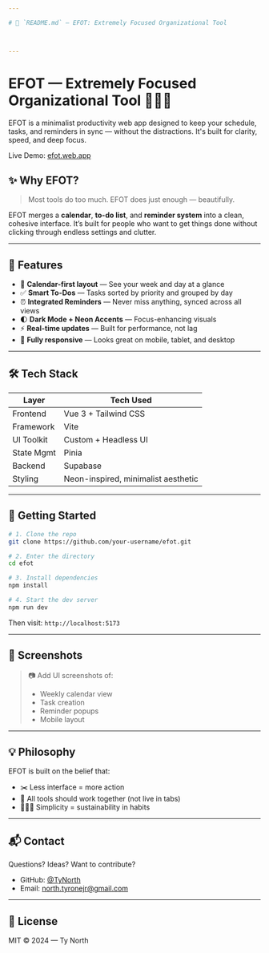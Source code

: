 ```yaml
---

# 📄 `README.md` – EFOT: Extremely Focused Organizational Tool



---
```

# EFOT — Extremely Focused Organizational Tool 🧠📅✅

EFOT is a minimalist productivity web app designed to keep your schedule, tasks, and reminders in sync — without the distractions. It's built for clarity, speed, and deep focus.

Live Demo: [efot.web.app](https://efot.web.app)

## ✨ Why EFOT?

> Most tools do too much. EFOT does just enough — beautifully.

EFOT merges a **calendar**, **to-do list**, and **reminder system** into a clean, cohesive interface. It’s built for people who want to get things done without clicking through endless settings and clutter.

---

## 🧠 Features

- 📆 **Calendar-first layout** — See your week and day at a glance
- ✅ **Smart To-Dos** — Tasks sorted by priority and grouped by day
- ⏰ **Integrated Reminders** — Never miss anything, synced across all views
- 🌓 **Dark Mode + Neon Accents** — Focus-enhancing visuals
- ⚡ **Real-time updates** — Built for performance, not lag
- 📱 **Fully responsive** — Looks great on mobile, tablet, and desktop

---

## 🛠 Tech Stack

| Layer       | Tech Used             |
|-------------|------------------------|
| Frontend    | Vue 3 + Tailwind CSS   |
| Framework   | Vite                   |
| UI Toolkit  | Custom + Headless UI   |
| State Mgmt  | Pinia                  |
| Backend     | Supabase               |
| Styling     | Neon-inspired, minimalist aesthetic |

---

## 🚀 Getting Started

```bash
# 1. Clone the repo
git clone https://github.com/your-username/efot.git

# 2. Enter the directory
cd efot

# 3. Install dependencies
npm install

# 4. Start the dev server
npm run dev
````

Then visit: `http://localhost:5173`

---

## 📸 Screenshots

> 📷 Add UI screenshots of:
>
> * Weekly calendar view
> * Task creation
> * Reminder popups
> * Mobile layout

---

## 💡 Philosophy

EFOT is built on the belief that:

* ✂️ Less interface = more action
* 🧩 All tools should work together (not live in tabs)
* 🧘🏽‍♂️ Simplicity = sustainability in habits

---

## 📬 Contact

Questions? Ideas? Want to contribute?

* GitHub: [@TyNorth](https://github.com/TyNorth)
* Email: [north.tyronejr@gmail.com](mailto:north.tyronejr@gmail.com)
---

## 📄 License

MIT © 2024 — Ty North



